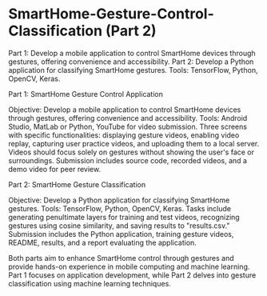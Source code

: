 # SmartHome-Gesture-Control-Classification (Part 2)
Part 1: Develop a mobile application to control SmartHome devices through gestures, offering convenience and accessibility. Part 2: Develop a Python application for classifying SmartHome gestures. Tools: TensorFlow, Python, OpenCV, Keras.

Part 1: SmartHome Gesture Control Application

Objective: Develop a mobile application to control SmartHome devices through gestures, offering convenience and accessibility.
Tools: Android Studio, MatLab or Python, YouTube for video submission.
Three screens with specific functionalities: displaying gesture videos, enabling video replay, capturing user practice videos, and uploading them to a local server.
Videos should focus solely on gestures without showing the user's face or surroundings.
Submission includes source code, recorded videos, and a demo video for peer review.

Part 2: SmartHome Gesture Classification

Objective: Develop a Python application for classifying SmartHome gestures.
Tools: TensorFlow, Python, OpenCV, Keras.
Tasks include generating penultimate layers for training and test videos, recognizing gestures using cosine similarity, and saving results to "results.csv."
Submission includes the Python application, training gesture videos, README, results, and a report evaluating the application.

Both parts aim to enhance SmartHome control through gestures and provide hands-on experience in mobile computing and machine learning. Part 1 focuses on application development, while Part 2 delves into gesture classification using machine learning techniques.
